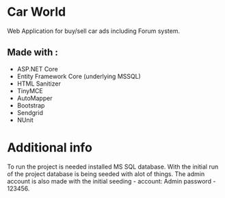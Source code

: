 

# Car World

Web Application for buy/sell car ads including Forum system.

## Made with :

- ASP.NET Core
- Entity Framework Core (underlying MSSQL)
- HTML Sanitizer
- TinyMCE
- AutoMapper
- Bootstrap
- Sendgrid
- NUnit


# Additional info 
To run the project is needed installed MS SQL database. With the initial run of the project database is being seeded with alot of things.
The admin account is also made with the initial seeding - account: Admin password - 123456. 
